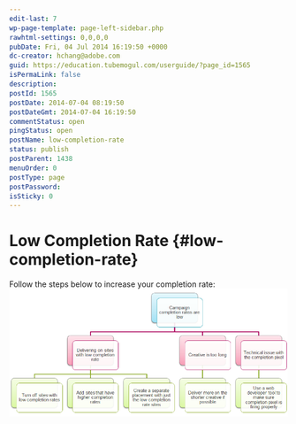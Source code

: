 ```yaml
---
edit-last: 7
wp-page-template: page-left-sidebar.php
rawhtml-settings: 0,0,0,0
pubDate: Fri, 04 Jul 2014 16:19:50 +0000
dc-creator: hchang@adobe.com
guid: https://education.tubemogul.com/userguide/?page_id=1565
isPermaLink: false
description: 
postId: 1565
postDate: 2014-07-04 08:19:50
postDateGmt: 2014-07-04 16:19:50
commentStatus: open
pingStatus: open
postName: low-completion-rate
status: publish
postParent: 1438
menuOrder: 0
postType: page
postPassword: 
isSticky: 0
---
```


# Low Completion Rate {#low-completion-rate}

Follow the steps below to increase your completion rate:  [ ![low completion rate](assets/low-completion-rate.png)](assets/low-completion-rate.png) 
